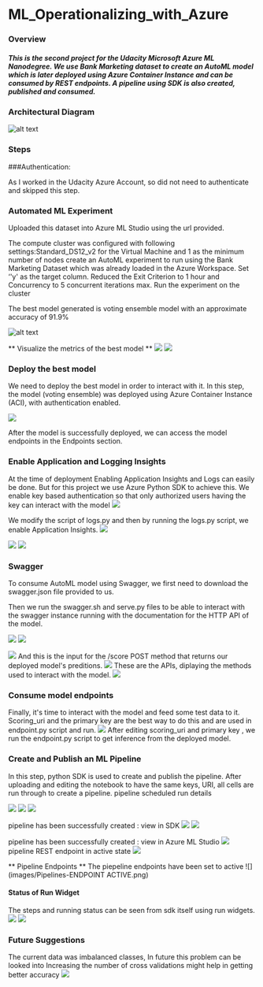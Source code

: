 # ML_Operationalizing_with_Azure


### Overview
##### This is the second project for the Udacity Microsoft Azure ML Nanodegree. We use Bank Marketing dataset to create an AutoML model which is later deployed using Azure Container Instance and can be consumed by REST endpoints. A pipeline using SDK is also created, published and consumed.


### Architectural Diagram
![alt text](https://github.com/jyotisood/ML_Operationalizing_with_Azure/blob/main/images/Architecture.png?raw=True)

### Steps
###Authentication: 

As I worked in the Udacity Azure Account, so did not need to authenticate and skipped this step.


### Automated ML Experiment
Uploaded this dataset into Azure ML Studio using the url provided.

The compute cluster was configured with following settings:Standard_DS12_v2 for the Virtual Machine and 1 as the minimum number of nodes
create an AutoML experiment to run using the Bank Marketing Dataset which was already loaded in the Azure Workspace. Set ‘'y' as the target column.
Reduced the Exit Criterion to 1 hour and Concurrency to 5 concurrent iterations max.
Run the experiment on the cluster

The best model generated is voting ensemble model with an approximate accuracy of 91.9%
 
![alt text](https://github.com/jyotisood/ML_Operationalizing_with_Azure/blob/main/images/best_model.png?raw=True)


** Visualize  the metrics of the best model **
 ![](images/best_model_metrics_1.png)
 ![](images/best_model_metrics_2.png)
 
### Deploy the best model
We need to deploy the best model in order to interact with  it. 
In this step, the model (voting ensemble) was deployed using Azure Container Instance (ACI), with authentication enabled.

![](images/deploy_settings.png)


After the model is successfully deployed, we can access the model endpoints in the Endpoints section.

 
### Enable Application and Logging Insights
 
At the time of deployment Enabling Application Insights and Logs can easily be done. But for this project we use Azure Python SDK to achieve this. We enable key based authentication so that only authorized users having the key can interact with the model
 ![](images/deploy_settings.png)

We modify the script of logs.py and then by running the logs.py script, we enable Application Insights.
![](images/logs_py.png)

![](images/App_insights_2.png)
![](images/App_insights_3.png)


### Swagger 

To consume AutoML model using Swagger, we first need to download the swagger.json file provided to us.

Then we run the swagger.sh and serve.py files to be able to interact with the swagger instance running with the documentation for the HTTP API of the model.


![](images/serve.png)
![](images/swagger_bash.png)


![](images/swagger1.png)
And this is the input for the /score POST method that returns our deployed model's preditions.
![](images/swagger2.png)
These are the APIs, diplaying the methods used to interact with the model.
![](images/swagger3.png)


### Consume model endpoints

Finally, it's time to interact with the model and feed some test data to it. Scoring_uri and the primary key are the best way to do this and are used in endpoint.py script and run.
![](images/endpoint.png)
After editing scoring_uri and primary key , we run the endpoint.py script to get inference from the deployed model.


### Create and Publish an ML Pipeline

In this step, python SDK is used to create and publish the pipeline.
After uploading and editing the notebook to have the same keys, URI, all cells are run through to create a pipeline.
pipeline scheduled run details

![](images/pipeline_running_1.png)
![](images/pipeline_running_overview.png)
![](images/pipeline_running_view_in_studio.png)



pipeline has been successfully created : view in SDK
![](images/pipelines_completed.png)
![](images/pipelines_completed.png)


pipeline has been successfully created : view in Azure ML Studio
![](images/endpoint.png)
pipeline REST endpoint in active state
![](images/Pipelines-COMPLETED.png)


** Pipeline Endpoints **
The piepeline endpoints have been set to active
![](images/Pipelines-ENDPOINT ACTIVE.png)


#### Status of Run Widget
The steps and running status can be seen from sdk itself using run widgets.
![](images/Run_widgets_1.png)
![](images/Run_widgets_2.png)


### Future Suggestions
The current data was imbalanced classes, In future this problem can be looked into
Increasing the number of cross validations might help in getting better accuracy
![](images/problems.png)


